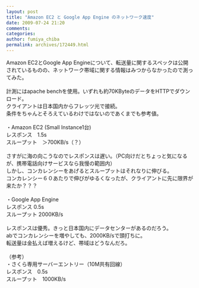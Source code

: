 ```yaml
---
layout: post
title: "Amazon EC2 と Google App Engine のネットワーク速度"
date: 2009-07-24 21:20
comments: 
categories: 
author: fumiya_chiba
permalink: archives/172449.html
---
```


Amazon EC2とGoogle App Engineについて、転送量に関するスペックは公開されているものの、ネットワーク帯域に関する情報はみつからなかったので測ってみた。<br>
<br>
計測にはapache benchを使用。いずれも約70KByteのデータをHTTPでダウンロード。<br>
クライアントは日本国内からフレッツ光で接続。<br>
条件をちゃんとそろえているわけではないのであくまでも参考値。<br>
<br>
・Amazon EC2 (Small Instance1台)<br>
レスポンス　1.5s<br>
スループット　＞700KB/s（？）<br>
<br>
さすがに海の向こうなのでレスポンスは遅い。（PC向けだとちょっと気になるが、携帯電話向けサービスなら我慢の範囲内）<br>
しかし、コンカレンシーをあげるとスループットはそれなりに伸びる。<br>
コンカレンシー６０あたりで伸びがゆるくなったが、クライアントに先に限界が来たか？？？<br>
<br>
・Google App Engine<br>
レスポンス 0.5s<br>
スループット  2000KB/s<br>
<br>
レスポンスは優秀。きっと日本国内にデータセンターがあるのだろう。<br>
abでコンカレンシーを増やしても、2000KB/sで頭打ちに。<br>
転送量は金払えば増えるけど、帯域はどうなんだろ。<br>
<br>
（参考）<br>
・さくら専用サーバーエントリー（10M共有回線）<br>
レスポンス　0.5s<br>
スループット　1000KB/s<br>


